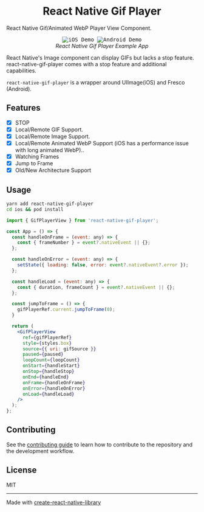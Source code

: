 <h1 align="center">
  React Native Gif Player
</h1>

React Native Gif/Animated WebP Player View Component.

</div>
<p align="center" >
  <kbd>
    <img
      src="https://github.com/ysfzrn/react-native-gif-player/blob/main/assets/recordiOS.gif?raw=true"
      title="iOS Demo"
      float="left"
    >
  </kbd>
  <kbd>
    <img
      src="https://github.com/ysfzrn/react-native-gif-player/blob/main/assets/recordAndroid.webm?raw=true"
      title="Android Demo"
      float="right"
    >
  </kbd>
  <br>
  <em>React Native Gif Player Example App</em>
</p>

React Native's Image component can display GIFs but lacks a stop feature. react-native-gif-player comes with a stop feature and additional capabilities.

`react-native-gif-player` is a wrapper around UIImage(iOS) and Fresco (Android).

## Features

- [x] STOP
- [x] Local/Remote GIF Support.
- [x] Local/Remote Image Support.
- [x] Local/Remote Animated WebP Support (iOS has a performance issue with long animated WebP)..
- [x] Watching Frames
- [x] Jump to Frame
- [x] Old/New Architecture Support

## Usage

```bash
yarn add react-native-gif-player
cd ios && pod install
```

```jsx
import { GifPlayerView } from 'react-native-gif-player';

const App = () => {
  const handleOnFrame = (event: any) => {
    const { frameNumber } = event?.nativeEvent || {};
  };

  const handleOnError = (event: any) => {
    setState({ loading: false, error: event?.nativeEvent?.error });
  };

  const handleLoad = (event: any) => {
    const { duration, frameCount } = event?.nativeEvent || {};
  };

  const jumpToFrame = () => {
    gifPlayerRef.current.jumpToFrame(0);
  }

  return (
    <GifPlayerView
      ref={gifPlayerRef}
      style={styles.box}
      source={{ uri: gifSource }}
      paused={paused}
      loopCount={loopCount}
      onStart={handleStart}
      onStop={handleStop}
      onEnd={handleEnd}
      onFrame={handleOnFrame}
      onError={handleOnError}
      onLoad={handleLoad}
    />
  );
};
```

## Contributing

See the [contributing guide](CONTRIBUTING.md) to learn how to contribute to the repository and the development workflow.

## License

MIT

---

Made with [create-react-native-library](https://github.com/callstack/react-native-builder-bob)
